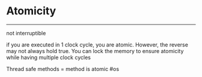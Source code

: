 # Atomicity
---
not interruptible

if you are executed in 1 clock cycle, you are atomic. However, the reverse may not always hold true. You can lock the memory to ensure atomicity while having multiple clock cycles

Thread safe methods = method is atomic
#os